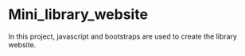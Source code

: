 # Mini_library_website
In this project, javascript and bootstraps are used to create the library website.
